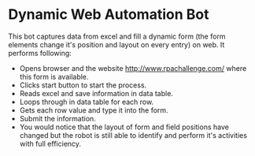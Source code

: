 # Dynamic Web Automation Bot
This bot captures data from excel and fill a dynamic form (the form elements change it's position and layout on every entry) on web. It performs following:
- Opens browser and the website http://www.rpachallenge.com/ where this form is available.
- Clicks start button to start the process.
- Reads excel and save information in data table.
- Loops through in data table for each row.
- Gets each row value and type it into the form.
- Submit the information.
- You would notice that the layout of form and field positions have changed but the robot is still able to identify and perform it's activities with full efficiency.
